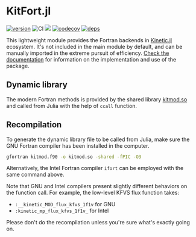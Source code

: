 # KitFort.jl

[![version](https://juliahub.com/docs/KitFort/version.svg)](https://juliahub.com/ui/Packages/KitFort/2mlJf)
![CI](https://img.shields.io/github/actions/workflow/status/vavrines/KitFort.jl/main.yml?branch=main)
[![](https://img.shields.io/badge/docs-stable-blue.svg)](https://xiaotianbai.com/Kinetic.jl/stable/)
[![codecov](https://img.shields.io/codecov/c/github/vavrines/KitFort.jl)](https://codecov.io/gh/vavrines/KitFort.jl)
[![deps](https://juliahub.com/docs/KitBase/deps.svg)](https://juliahub.com/ui/Packages/KitBase/YOFTS?t=2)

This lightweight module provides the Fortran backends in [Kinetic.jl](https://github.com/vavrines/Kinetic.jl) ecosystem.
It's not included in the main module by default, and can be manually imported in the extreme pursuit of efficiency.
[Check the documentation](https://xiaotianbai.com/Kinetic.jl/dev/) for information on the implementation and use of the package.

## Dynamic library

The modern Fortran methods is provided by the shared library [kitmod.so](https://github.com/vavrines/KitFort.jl/blob/main/src/fortran/kitmod.so) and called from Julia with the help of `ccall` function.

## Recompilation

To generate the dynamic library file to be called from Julia, make sure the GNU Fortran compiler has been installed in the computer.
```bash
gfortran kitmod.f90 -o kitmod.so -shared -fPIC -O3
```
Alternatively, the Intel Fortran compiler `ifort` can be employed with the same command above.

Note that GNU and Intel compilers present slightly different behaviors on the function call.
For example, the low-level KFVS flux function takes:
- `:__kinetic_MOD_flux_kfvs_1f1v` for GNU
- `:kinetic_mp_flux_kfvs_1f1v_` for Intel

Please don't do the recompilation unless you're sure what's exactly going on.

